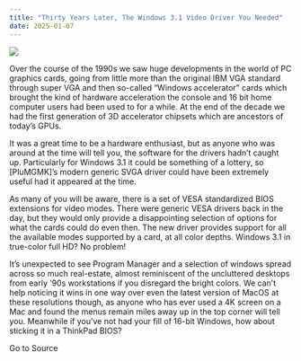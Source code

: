 ```yaml
---
title: "Thirty Years Later, The Windows 3.1 Video Driver You Needed"
date: 2025-01-07
---
```


![](https://hackaday.com/wp-content/uploads/2025/01/win31-vid-featured.jpg?w=800)

Over the course of the 1990s we saw huge developments in the world of PC graphics cards, going from little more than the original IBM VGA standard through super VGA and then so-called “Windows accelerator” cards which brought the kind of hardware acceleration the console and 16 bit home computer users had been used to for a while. At the end of the decade we had the first generation of 3D accelerator chipsets which are ancestors of today’s GPUs.

It was a great time to be a hardware enthusiast, but as anyone who was around at the time will tell you, the software for the drivers hadn’t caught up. Particularly for Windows 3.1 it could be something of a lottery, so \[PluMGMK\]’s modern generic SVGA driver could have been extremely useful had it appeared at the time.

As many of you will be aware, there is a set of VESA standardized BIOS extensions for video modes. There were generic VESA drivers back in the day, but they would only provide a disappointing selection of options for what the cards could do even then. The new driver provides support for all the available modes supported by a card, at all color depths. Windows 3.1 in true-color full HD? No problem!

It’s unexpected to see Program Manager and a selection of windows spread across so much real-estate, almost reminiscent of the uncluttered desktops from early ’90s workstations if you disregard the bright colors. We can’t help noticing it wins in one way over even the latest version of MacOS at these resolutions though, as anyone who has ever used a 4K screen on a Mac and found the menus remain miles away up in the top corner will tell you. Meanwhile if you’ve not had your fill of 16-bit Windows, how about sticking it in a ThinkPad BIOS?

Go to Source
